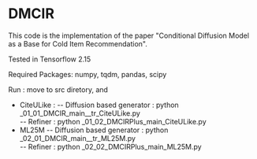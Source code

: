 # DMCIR

This code is the implementation of the paper "Conditional Diffusion Model as a Base for Cold Item Recommendation".

Tested in Tensorflow 2.15

Required Packages: numpy, tqdm, pandas, scipy

Run : move to src diretory, and 
  - CiteULike :
    -- Diffusion based generator : python _01_01_DMCIR_main__tr_CiteULike.py                                       
    -- Refiner                   : python _01_02_DMCIRPlus_main_CiteULike.py
  - ML25M 
    -- Diffusion based generator : python _02_01_DMCIR_main__tr_ML25M.py                                       
    -- Refiner                   : python _02_02_DMCIRPlus_main_ML25M.py

